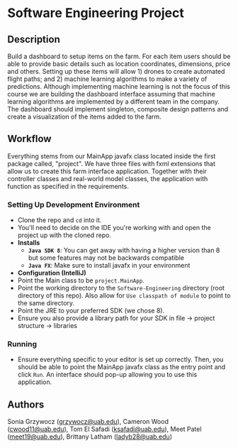 # Software Engineering Project

## **Description**
Build a dashboard to setup items on the farm. For each item users should be able to provide basic details such as location coordinates, dimensions, price and others. Setting up these items will allow 1) drones to create automated flight paths; and 2) machine learning algorithms to make a variety of predictions. Although implementing machine learning is not the focus of this course we are building the dashboard interface assuming that machine learning algorithms are implemented by a different team in the company. The dashboard should implement singleton, composite design patterns and create a visualization of the items added to the farm.

## **Workflow**

Everything stems from our MainApp javafx class located inside the first package called, "project". We have three files with fxml extensions that allow us to create this farm interface application. Together with their controller classes and real-world model classes, the application with function as specified in the requirements.

### **Setting Up Development Environment**

- Clone the repo and `cd` into it.
- You'll need to decide on the IDE you're working with and open the project up with the cloned repo.
- **Installs**
    - **`Java SDK 8`**: You can get away with having a higher version than 8 but some features may not be backwards compatible
    - **`Java FX`**: Make sure to install javafx in your environment
- **Configuration (IntelliJ)**
 - Point the Main class to be `project.MainApp`.
 - Point the working directory to the `Software-Engineering` directory (root directory of this repo). Also allow for `Use classpath of module` to point to the same directory.
 - Point the JRE to your preferred SDK (we chose 8).
 - Ensure you also provide a library path for your SDK in file -> project structure -> libraries

### **Running**

- Ensure everything specific to your editor is set up correctly. Then, you should be able to point the MainApp javafx class as the entry point and click `Run`. An interface should pop-up allowing you to use this application.

## Authors

 Sonia Grzywocz (grzywocz@uab.edu), Cameron Wood (cwood11@uab.edu), Tom El Safadi (ksafadi@uab.edu), Meet Patel (meet19@uab.edu), Brittany Latham (ladyb28@uab.edu)

